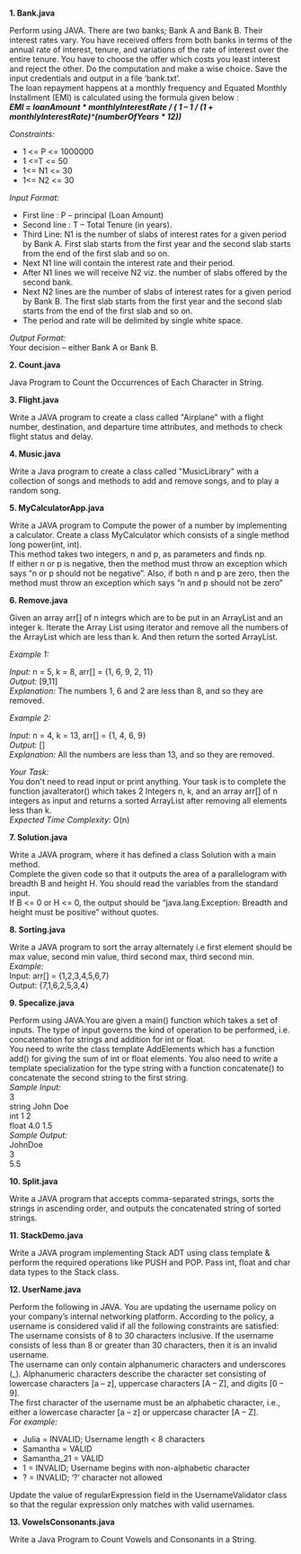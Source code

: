 **1. Bank.java**

Perform using JAVA. There are two banks; Bank A and Bank B. Their interest rates vary. You have received offers from both banks in terms of the annual rate of interest, tenure, and variations of the rate of 
interest over the entire tenure. You have to choose the offer which costs you least interest and reject the other. Do the computation and make a wise choice. Save the input credentials and output in a file ‘bank.txt’.  
The loan repayment happens at a monthly frequency and Equated Monthly Installment (EMI) is calculated using the formula given below :  
***EMI = loanAmount * monthlyInterestRate / ( 1 – 1 / (1 + monthlyInterestRate)^(numberOfYears * 12))*** 

*Constraints:*  
+ 1 <= P <= 1000000
+ 1 <=T <= 50
+ 1<= N1 <= 30
+ 1<= N2 <= 30
  
*Input Format:*  
+ First line : P – principal (Loan Amount)
+ Second line : T – Total Tenure (in years).
+ Third Line: N1 is the number of slabs of interest rates for a given period by Bank A. First slab starts from the first year and the second slab starts from the end of the first slab and so on.
+ Next N1 line will contain the interest rate and their period.
+ After N1 lines we will receive N2 viz. the number of slabs offered by the second bank.
+ Next N2 lines are the number of slabs of interest rates for a given period by Bank B. The first slab starts from the first year and the second slab starts from the end of the first slab and so on.
+ The period and rate will be delimited by single white space.
  
*Output Format:*  
Your decision – either Bank A or Bank B.  

**2. Count.java**

 Java Program to Count the Occurrences of Each Character in String.

**3. Flight.java**

Write a JAVA program to create a class called "Airplane" with a flight number, destination, and departure time attributes, and methods to check flight status and delay.

**4. Music.java**

Write a Java program to create a class called "MusicLibrary" with a collection of songs and methods to add and remove songs, and to play a random song.

**5. MyCalculatorApp.java**

Write a JAVA program to Compute the power of a number by implementing a calculator. Create a class MyCalculator which consists of a single method long power(int, int).   
This method takes two integers, n and p, as parameters and finds np.   
If either n or p is negative, then the method must throw an exception which says “n or p should not be negative”. Also, if both n and p are zero, then the method must throw an exception which says “n and p should not be zero”

**6. Remove.java**

Given an array arr[] of n integrs which are to be put in an ArrayList and an integer k. Iterate the Array List using iterator and remove all the numbers of the ArrayList which are less than k. And then return the sorted ArrayList.  

*Example 1:*  

*Input:* n = 5, k = 8, arr[] = {1, 6, 9, 2, 11}  
*Output:* [9,11]    
*Explanation:* The numbers 1, 6 and 2 are less than 8, and so they are removed.

*Example 2:*

*Input:* n = 4, k = 13, arr[] = {1, 4, 6, 9}  
*Output:* []  
*Explanation:* All the numbers are less than 13, and so they are removed.

*Your Task:*   
You don't need to read input or print anything. Your task is to complete the function javaIterator() which takes 2 Integers n, k, and an array arr[] of n integers as input and returns a sorted ArrayList after removing all elements less than k.  
*Expected Time Complexity:* O(n)

**7. Solution.java**

Write a JAVA program, where it has defined a class Solution with a main method.   
Complete the given code so that it outputs the area of a parallelogram with breadth B and height H. You should read the variables from the standard input.  
If B <= 0 or H <= 0, the output should be “java.lang.Exception: Breadth and height must be positive” without quotes.

**8. Sorting.java**

Write a JAVA program to sort the array alternately i.e first element should be max value, second min value, third second max, third second min.   
*Example:*   
Input: arr[] = {1,2,3,4,5,6,7}   
Output: {7,1,6,2,5,3,4}

**9. Specalize.java**

Perform using JAVA.You are given a main() function which takes a set of inputs. The type of input governs the kind of operation to be performed, i.e. concatenation for strings and addition for int or float.  
You need to write the class template AddElements which has a function add() for giving the sum of int or float elements. You also need to write a template specialization for the type string with a function concatenate() to concatenate the second string to the first string.  
*Sample Input:*  
3  
string John Doe   
int 1 2   
float 4.0 1.5  
*Sample Output:*  
JohnDoe  
3   
5.5  

**10. Split.java**

Write a JAVA program that accepts comma-separated strings, sorts the strings in ascending order, and outputs the concatenated string of sorted strings.

**11. StackDemo.java**

Write a JAVA program implementing Stack ADT using class template & perform the required operations like PUSH and POP. Pass int, float and char data types to the Stack class.

**12. UserName.java**

Perform the following in JAVA. You are updating the username policy on your company’s internal networking platform. According to the policy, a username is considered valid if all the following constraints are satisfied:  
The username consists of 8 to 30 characters inclusive. If the username consists of less than 8 or greater than 30 characters, then it is an invalid username.  
The username can only contain alphanumeric characters and underscores (_). Alphanumeric characters describe the character set consisting of lowercase characters [a – z], uppercase characters [A – Z], and digits 
[0 – 9].  
The first character of the username must be an alphabetic character, i.e., either a lowercase character [a – z] or uppercase character [A – Z].  
*For example:*  
+ Julia = INVALID; Username length < 8 characters
+ Samantha = VALID
+ Samantha_21 = VALID
+ 1 = INVALID; Username begins with non-alphabetic character
+ ? = INVALID; ‘?’ character not allowed  

Update the value of regularExpression field in the UsernameValidator class so that the regular expression only matches with valid usernames.

**13. VowelsConsonants.java**

Write a Java Program to Count Vowels and Consonants in a String.
